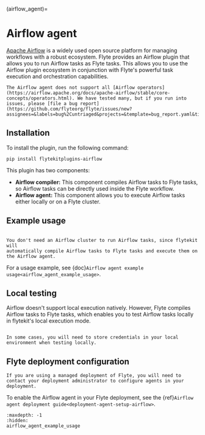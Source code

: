 (airflow_agent)=

# Airflow agent

[Apache Airflow](https://airflow.apache.org) is a widely used open source platform for managing workflows with a robust ecosystem. Flyte provides an Airflow plugin that allows you to run Airflow tasks as Flyte tasks.
This allows you to use the Airflow plugin ecosystem in conjunction with Flyte's powerful task execution and orchestration capabilities.

```{note}
The Airflow agent does not support all [Airflow operators](https://airflow.apache.org/docs/apache-airflow/stable/core-concepts/operators.html). We have tested many, but if you run into issues, please [file a bug report](https://github.com/flyteorg/flyte/issues/new?assignees=&labels=bug%2Cuntriaged&projects=&template=bug_report.yaml&title=%5BBUG%5D+).
```

## Installation

To install the plugin, run the following command:

`pip install flytekitplugins-airflow`

This plugin has two components:
* **Airflow compiler:** This component compiles Airflow tasks to Flyte tasks, so Airflow tasks can be directly used inside the Flyte workflow.
* **Airflow agent:** This component allows you to execute Airflow tasks either locally or on a Flyte cluster.

## Example usage

```{note}

You don't need an Airflow cluster to run Airflow tasks, since flytekit will
automatically compile Airflow tasks to Flyte tasks and execute them on the Airflow agent.

```

For a usage example, see {doc}`Airflow agent example usage<airflow_agent_example_usage>`.

## Local testing

Airflow doesn't support local execution natively. However, Flyte compiles Airflow tasks to Flyte tasks,
which enables you to test Airflow tasks locally in flytekit's local execution mode.


```{note}

In some cases, you will need to store credentials in your local environment when testing locally.

```

## Flyte deployment configuration

```{note}
If you are using a managed deployment of Flyte, you will need to contact your deployment administrator to configure agents in your deployment.
```

To enable the Airflow agent in your Flyte deployment, see the {ref}`Airflow agent deployment guide<deployment-agent-setup-airflow>`.

```{toctree}
:maxdepth: -1
:hidden:
airflow_agent_example_usage
```
